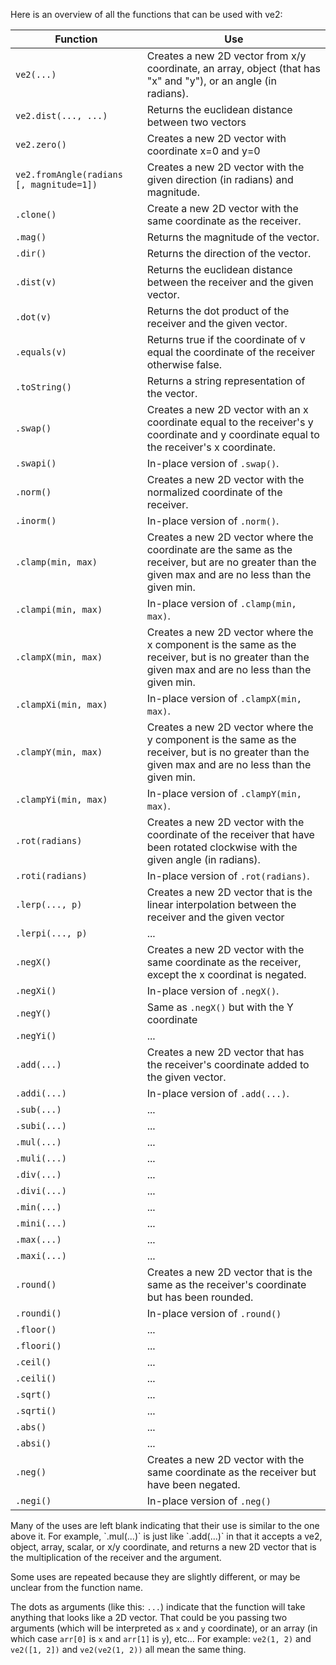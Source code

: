 Here is an overview of all the functions that can be used with ve2:

<div id="usage-table">

| Function                                 | Use                                                                                                                                                  |
| ---------                                | -----------                                                                                                                                          |
| `ve2(...)`                               | Creates a new 2D vector from x/y coordinate, an array, object (that has "x" and "y"), or an angle (in radians).                                      |
| `ve2.dist(..., ...)`                     | Returns the euclidean distance between two vectors                                                                                                   |
| `ve2.zero()`                             | Creates a new 2D vector with coordinate x=0 and y=0                                                                                                  |
| `ve2.fromAngle(radians [, magnitude=1])` | Creates a new 2D vector with the given direction (in radians) and magnitude.                                                                         |
| `.clone()`                               | Create a new 2D vector with the same coordinate as the receiver.                                                                                     |
| `.mag()`                                 | Returns the magnitude of the vector.                                                                                                                 |
| `.dir()`                                 | Returns the direction of the vector.                                                                                                                 |
| `.dist(v)`                               | Returns the euclidean distance between the receiver and the given vector.                                                                            |
| `.dot(v)`                                | Returns the dot product of the receiver and the given vector.                                                                                        |
| `.equals(v)`                             | Returns true if the coordinate of v equal the coordinate of the receiver otherwise false.                                                            |
| `.toString()`                            | Returns a string representation of the vector.                                                                                                       |
| `.swap()`                                | Creates a new 2D vector with an x coordinate equal to the receiver's y coordinate and y coordinate equal to the receiver's x coordinate.             |
| `.swapi()`                               | In-place version of `.swap()`.                                                                                                                       |
| `.norm()`                                | Creates a new 2D vector with the normalized coordinate of the receiver.                                                                              |
| `.inorm()`                               | In-place version of `.norm()`.                                                                                                                       |
| `.clamp(min, max)`                       | Creates a new 2D vector where the coordinate are the same as the receiver, but are no greater than the given max and are no less than the given min. |
| `.clampi(min, max)`                      | In-place version of `.clamp(min, max)`.                                                                                                              |
| `.clampX(min, max)`                      | Creates a new 2D vector where the x component is the same as the receiver, but is no greater than the given max and are no less than the given min.  |
| `.clampXi(min, max)`                     | In-place version of `.clampX(min, max)`.                                                                                                             |
| `.clampY(min, max)`                      | Creates a new 2D vector where the y component is the same as the receiver, but is no greater than the given max and are no less than the given min.  |
| `.clampYi(min, max)`                     | In-place version of `.clampY(min, max)`.                                                                                                             |
| `.rot(radians)`                          | Creates a new 2D vector with the coordinate of the receiver that have been rotated clockwise with the given angle (in radians).                      |
| `.roti(radians)`                         | In-place version of `.rot(radians)`.                                                                                                                 |
| `.lerp(..., p)`                          | Creates a new 2D vector that is the linear interpolation between the receiver and the given vector                                                   |
| `.lerpi(..., p)`                         | ...                                                                                                                                                  |
| `.negX()`                                | Creates a new 2D vector with the same coordinate as the receiver, except the x coordinat is negated.                                                 |
| `.negXi()`                               | In-place version of `.negX()`.                                                                                                                       |
| `.negY()`                                | Same as `.negX()` but with the Y coordinate                                                                                                          |
| `.negYi()`                               | ...                                                                                                                                                  |
| `.add(...)`                              | Creates a new 2D vector that has the receiver's coordinate added to the given vector.                                                                |
| `.addi(...)`                             | In-place version of `.add(...)`.                                                                                                                     |
| `.sub(...)`                              | ...                                                                                                                                                  |
| `.subi(...)`                             | ...                                                                                                                                                  |
| `.mul(...)`                              | ...                                                                                                                                                  |
| `.muli(...)`                             | ...                                                                                                                                                  |
| `.div(...)`                              | ...                                                                                                                                                  |
| `.divi(...)`                             | ...                                                                                                                                                  |
| `.min(...)`                              | ...                                                                                                                                                  |
| `.mini(...)`                             | ...                                                                                                                                                  |
| `.max(...)`                              | ...                                                                                                                                                  |
| `.maxi(...)`                             | ...                                                                                                                                                  |
| `.round()`                               | Creates a new 2D vector that is the same as the receiver's coordinate but has been rounded.                                                          |
| `.roundi()`                              | In-place version of `.round()`                                                                                                                       |
| `.floor()`                               | ...                                                                                                                                                  |
| `.floori()`                              | ...                                                                                                                                                  |
| `.ceil()`                                | ...                                                                                                                                                  |
| `.ceili()`                               | ...                                                                                                                                                  |
| `.sqrt()`                                | ...                                                                                                                                                  |
| `.sqrti()`                               | ...                                                                                                                                                  |
| `.abs()`                                 | ...                                                                                                                                                  |
| `.absi()`                                | ...                                                                                                                                                  |
| `.neg()`                                 | Creates a new 2D vector with the same coordinate as the receiver but have been negated.                                                              |
| `.negi()`                                | In-place version of `.neg()`                                                                                                                         |

</div>
Many of the uses are left blank indicating that their use is similar to the one above it. For example, `.mul(...)` is just like `.add(...)` in that it accepts a ve2, object, array, scalar, or x/y coordinate, and 
returns a new 2D vector that is the multiplication of the receiver and the argument.

Some uses are repeated because they are slightly different, or may be unclear from the function name.

The dots as arguments (like this: `...`) indicate that the function will take anything that looks like a 2D vector. That could be you passing two arguments (which will be interpreted as `x` and `y` coordinate), or an array (in which case `arr[0]` is `x` and `arr[1]` is `y`), etc... For example: `ve2(1, 2)` and `ve2([1, 2])` and `ve2(ve2(1, 2))` all mean the same thing.
